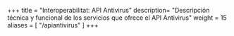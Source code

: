 +++
title       = "Interoperabilitat: API Antivirus"
description= "Descripción técnica y funcional de los servicios que ofrece el API Antivirus"
weight      = 15
aliases = [
    "/apiantivirus"
]
+++
